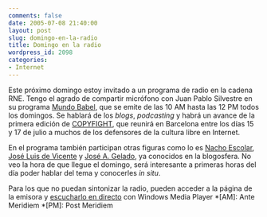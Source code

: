 ```yaml
---
comments: false
date: 2005-07-08 21:40:00
layout: post
slug: domingo-en-la-radio
title: Domingo en la radio
wordpress_id: 2098
categories:
- Internet
---
```


Este próximo domingo estoy invitado a un programa de radio en la cadena RNE. Tengo el agrado de compartir micrófono con Juan Pablo Silvestre en su programa [Mundo Babel](http://www.rtve.es/rne/r3/pr/mundobabel/mundobabel.htm), que se emite de las 10 AM hasta las 12 PM todos los domingos. Se hablará de los _blogs_, _podcasting_ y habrá un avance de la primera edición de [COPYFIGHT](http://www.elastico.net/copyfight/), que reunirá en Barcelona entre los días 15 y 17 de julio a muchos de los defensores de la cultura libre en Internet.





En el programa también participan otras figuras como lo es [Nacho Escolar](http://www.escolar.net), [José Luis de Vicente](http://www.elastico.net) y [José A. Gelado](http://www.informediario.com), ya conocidos en la blogosfera. No veo la hora de que llegue el domingo, será interesante a primeras horas del día poder hablar del tema y conocerles _in situ_.





Para los que no puedan sintonizar la radio, pueden acceder a la página de la emisora y [escucharlo en directo](http://www.rtve.es/rne/r3/escuchar.htm) con Windows Media Player
  *[AM]: Ante Meridiem
  *[PM]: Post Meridiem
